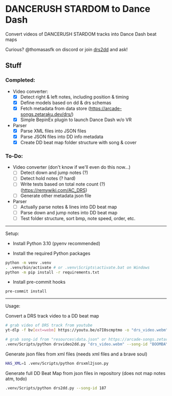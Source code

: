 # DANCERUSH STARDOM to Dance Dash

Convert videos of DANCERUSH STARDOM tracks into Dance Dash beat maps

Curious? @thomasasfk on discord or join [drs2dd](https://discord.gg/JVWx6zmtft) and ask!

## Stuff

### Completed:

- Video converter:
  - [x] Detect right & left notes, including position & timing
  - [x] Define models based on dd & drs schemas
  - [x] Fetch metadata from data store (https://arcade-songs.zetaraku.dev/drs/)
  - [x] Simple BepinEx plugin to launch Dance Dash w/o VR

- Parser
  - [x] Parse XML files into JSON files
  - [x] Parse JSON files into DD info metadata
  - [x] Create DD beat map folder structure with song & cover

### To-Do:

- Video converter (don't know if we'll even do this now...)
  - [ ] Detect down and jump notes (?)
  - [ ] Detect hold notes (? hard)
  - [ ] Write tests based on total note count (?) (https://remywiki.com/AC_DRS)
  - [ ] Generate other metadata json file

- Parser
  - [ ] Actually parse notes & lines into DD beat map
  - [ ] Parse down and jump notes into DD beat map
  - [ ] Test folder structure, sort bmp, note speed, order, etc.

---

Setup:

- Install Python 3.10 (pyenv recommended)

- Install the required Python packages
```bash
python -m venv .venv
. .venv/bin/activate # or .venv\Scripts\activate.bat on Windows
python -m pip install -r requirements.txt
```

- Install pre-commit hooks
```bash
pre-commit install
```

---

Usage:

Convert a DRS track video to a DD beat map

```bash
# grab video of DRS track from youtube
yt-dlp -f bv[ext=webm] https://youtu.be/o7I0scmptmo -o "drs_video.webm"

# grab song-id from "resources\data.json" or https://arcade-songs.zetaraku.dev/drs/
.venv/Scripts/python drsvideo2dd.py "drs_video.webm" --song-id "BOOMBAYAH-JP Ver.-"
```

Generate json files from xml files (needs xml files and a brave soul)

```bash
HAS_XML=1 .venv/Scripts/python drsxml2json.py
```

Generate full DD Beat Map from json files in repository (does not map notes atm, todo)

```bash
.venv/Scripts/python drs2dd.py --song-id 187
```
